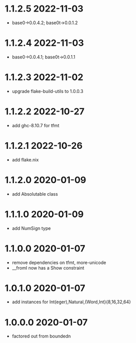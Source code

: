 1.1.2.5 2022-11-03
==================
- base0->0.0.4.2; base0t->0.0.1.2

1.1.2.4 2022-11-03
==================
- base0->0.0.4.1; base0t->0.0.1.1

1.1.2.3 2022-11-02
==================
- upgrade flake-build-utils to 1.0.0.3

1.1.2.2 2022-10-27
==================
- add ghc-8.10.7 for tfmt

1.1.2.1 2022-10-26
==================
- add flake.nix

1.1.2.0 2020-01-09
==================
- add Absolutable class

1.1.1.0 2020-01-09
==================
- add NumSign type

1.1.0.0 2020-01-07
==================
- remove dependencies on tfmt, more-unicode
- __fromI now has a Show constraint

1.0.1.0 2020-01-07
==================
- add instances for Int(eger),Natural,{Word,Int}{8,16,32,64}

1.0.0.0 2020-01-07
==================
- factored out from boundedn
